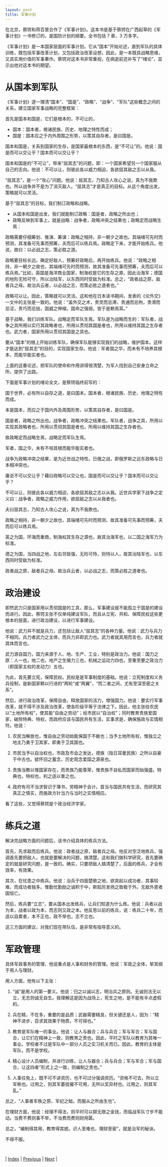 ```yaml
---
layout: post
title: 军事计划
---
```


在北京，蔡锷和蒋百里合作了《军事计划》。这本书是基于蔡锷在广西起草的《军事计划》一书修订的，是国防计划的纲要。全书包括 7 章，3 万多字。

《军事计划》是一本国家层面的军事计划。它从“国本”开始论述，直到军队的具体训练，既包括军事改革计划，又包括政治改革设想，因此，是一本既具战略思维，又具实用价值的军事著作。蔡锷对这本书非常重视，在病逝前还补写了“绪论”，显示出他对这本书的期望。

# 从国本到军队

《军事计划》逐一理清“国本”、“国是”、“政略”、“战争”、“军队”这些概念之间的关系，建立国家军事战略的完整框架：

首先是国本和国是，它们是根本的，不可让的，

* 国本：国本者，根诸民族、历史、地理之特性而成；
* 国是：国本应之于内外周围之形势，以策其自存者，是曰国是。

国本和国是，关系到国家的生存，是国家最根本的东西，是“不可让”的。他说：国是而可以交让乎？国本而可以交让乎？

国本和国是的“不可让”，带来“屈其志”的问题，即：一个国家希望另一个国家服从自己的志向。他说：不可以让，则彼此各以威力相迫，各欲屈其敌之志以从我。

“屈其志”，是一个“攻心”问题。他说：屈其志，乃知古人攻心之说，真为不我欺也。所以战争并不是为了消灭敌人。“屈其志”才是真正的目标。从这个角度出发，策略就可以灵活。

基于“屈其志”的目标，我们制订政略和战略。

- 从国本和国是出发，我们就能制订政略：国是者，政略之所出也；
- 政略反映到军事上，就是战略：战争者，政略冲突之结果也；政略定而战略生焉：

政略需要仔细筹划、推演、筹谋：政略之相持，非一朝夕之故也。其端绪可先时而预测，其准备可先事而预筹，夫而后可以练兵焉。政略定下来，才能开始练兵。他说，故曰：以必战之志，策必胜之道。

政略要目标长远。确定好敌人，预筹好政略后，再开始练兵。他说：“政略之相持，非一朝夕之故也，其端绪可先时而预测，故其准备可先事而预筹，夫而后可以练兵焉。”比如，英国是海洋商业国家，制海权是它的生存之源，因此治海军；德国的地形无险可守，所以治陆军，以东西同时受敌为标准。总之，“政者战之原，敌者兵之母。故治兵云者，以必战之志，而策必胜之道者也。”

政略可以让。因此，策略就可以灵活。这和他在日本读书期间，发表的《论外交》一文中的主张是一致的。他说：“盖外交之术，贵灵而忌滞，贵通而忌拘，贵滑而忌涩，贵巧而忌拙，国威之伸缩，国命之强弱，皆于是赖焉耳。”

基于战略，我们训练军队。战略定而军队生焉。军队是为战略而生的：军队者，战争之具所用以实行其政略者也，所用以贯彻其国是者也，所用以维持其国之生存者也。武力者，国家所用以贯彻其国是之具也。

要从“国本”的根上开始训练军队，确保军队能够实现我们的战略，维护国本。这样才能达到“屈其志”的目的，实现国家生存。他说：军者国之华，而未有不培养其根本，而能华能实者也。

上面的这番论述，把军队的使命和作用讲得很清楚，为军人找到自己安身立命之所，提供了出路。

下面是军事计划的绪论全文，是蔡锷临终前写的：

国于世界，必有所以自存之道，是曰国本。国本者，根诸民族、历史、地理之特性而成。

本是国本，而应之于国内外及周围形势，以策其自存者，是曰国是。

国是者，政略之所出也。战争者，政略冲突之结果也。军队者，战争之具，所用以实现其政略者也，所用以贯彻其国是者也，所用以维持其国之生存者也。

故政略定而战略生焉，战略定而军队生焉。

军者，国之华，未有不培其根而能华能实者也。

战争为政略冲突之结果，是为近世战之特性。日俄之战，即俄罗斯之远东政略与日本相冲突也。

庸讵不可以交让乎？藉曰政略可以交让也，国是而可以交让乎？国本而可以交让乎？

不可以让，则彼此各以威力相迫，各欲屈其敌之志以从我。近世兵学家下战争之定义曰：战争者，政略之威力作用，欲屈敌之志以从我者也。

夫曰屈其志，乃知古人攻心之说，真为不我欺也。

政略之相持，非一朝夕之故也，其端绪可先时而预测，故其准备可先事而预筹，夫而后可以练兵焉。

英之为国，环海而重商，制海权其生存之源也，故其治海军也，以二国之海军力为标准。

德之为国，当四战之地，左右邻皆强，无险可恃，则恃以人，故其治陆军也，以东西同时受敌为标准。

政者战之原，敌者兵之母。故治兵云者，以必战之志，而策必胜之道者也。

# 政治建设

即然武力只是国家用以贯彻国是的工具，那么，军事建设就不能孤立于国是的建设而进行。因此，蔡锷主张不仅单纯建设军队，而且从立宪、共和、保障民权这些更根本的层面，进行政治建设，以进行军事建设。

他说：武力并不就是兵力，还包括让敌人“屈其志”的各种力量。他说：武力与兵力不相同。兵力者武力之主体，而兵力非即武力也。武力者就其用而言也，兵力者就其体而言也。

武力源自国力，国力来源于人、地、生产、工业，特别是政治力。他说：国力之原：人一也，地二也，地产之生殖力三也，机械之运动力四也，至重至要之政治力（即国家主权的发动力）五也。

为此，首先要立宪，保障民权。民权是是军事制度的基础。他说：立宪制度和义务兵役制，是新国家赖以行进的“两轮”或“两翼”，“而二者之间，尤有至深至密之关系”。

然后，进行政治改革，保障自由，释放国家的活力，增强国力。他说：要实行军事改革，就不得不涉及政治改革，使各阶级平等于法律之下。因此，他主张给农民以“土地所有权”，使其能“自由之劳动”；给市民以“自治权”；同时教育贵族爱国家，破除特典、特权，而政府应该与国民共有生活，实事求是，确保施政与实情相符。他说：

1. 农民当解放也，惟自由之劳动始能保国于不敝也；当予土地所有权，惟独立之地主乃勇于卫其家，即勇于卫其国也。

2. 市民当予以自治权也，市政及市会之发达，德族（指日耳曼民族）之所以自豪于中古也。摅怀旧之蓄念，历史观念爱国之源泉也。

3. 贵族当教以惟国家存在，而贵族乃能尊荣，惟贵族不自私而国家而始强盛。特典也，特权也，利之适以害之也。

4. 政府有司不当求智识于簿书，劳精神于会计。首当与国民共有生活，而研究其真正之情实，而施政方针当力与当时之实情相应。

看了这些，又觉得蔡锷是个政治经济学家。

# 练兵之道

解决完战略方面的问题后，该书介绍具体的练兵方法。

首先，先求敌而后练兵。他说：政者战之原，敌者兵之母。他反对空泛地练兵，强调首先要把敌人，也就是要解决的问题，搞清楚。这和我们做科学研究，首先要确定的就是研究问题，是一致的。确实，只要把敌人搞清楚了，后面的练兵，才会有效率，有效果。

其次，在忧患之中练兵。他说：治兵于四面楚歌之地，欲突起以成功者，其事较难，而成功者独多。惟勤忧勤励之诚积于中，斯蹈厉发扬之致极于外。无敌外患者国恒亡。

然后，练兵要“立志”，要从国本出发练兵，让兵们知道为什么练。他说：兵者以战为本，战者以政为本，而志则又政之本。他反思以前的练兵，说：练兵二十年，而适以自累者，本不正也，政不举也，志不立也。

这三方面的建议，对我们现在带队伍，是非常有指导意义的。

# 军政管理

具体军政事务的管理，他说重点是人事和财务的管理。他说：军政之全体，挈其纲于用人与理财。

用人方面，他有以下主张：

1. “诚”是用人的第一要义。他说：归之以诚以志，明治兵之原则。无诚则法无以立，无志则诚无自生。我理解这是因为战场上，死生之地，是不能有半点虚假的。

2. 兵在精，不在多，重要的是品质；武器需要精良，但关键还是人，因为：“精神不进步，百求其效果于物质，不可得也。”

3. 教育是军队唯一的事业。他说：让人与器合；兵与兵合；军与军合；军与国合，让它们在精神上一致，则教育之责也。因此，平时之军队以教育为其唯一事业。学校者不过是军队中一部分人员之实习机关而已。因此，教育的主体是军队，而不是学校。

4. 精心设计人员编制，并进行训练，让人与器合；兵与兵合；军与军合；军与国合，让这四者“形式上之一致，则编制之责也。”

5. 人事任免上，既不可不讲资历，也不可过分强调资历。“资格不可去，所以立军秩也。过用之，则其军萎拔擢不可用，无所以奖异材也。过用之，则其军乱。”

总之，“人事者军秩之原，军纪之础，而服从之所由生也”。

在理财方面，他说：经理不得法，则平时可以掷无限之金钱，而临战军队寸步不能动。当费不费则事不举，不当费而费则财用匮。

总之，“编制得其用，教育得其摅。识人至难也，理财至密”，就是治军的秘诀。

不得不服。

<br/>

| [Index](./) | [Previous](11-2-politics) | [Next](11-5-eco) |
